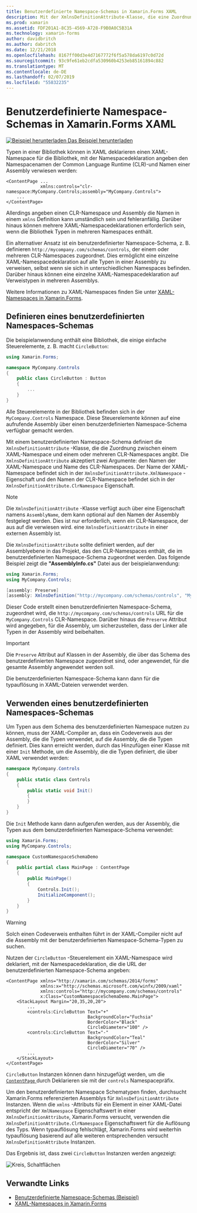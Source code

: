 ```yaml
---
title: Benutzerdefinierte Namespace-Schemas in Xamarin.Forms XAML
description: Mit der XmlnsDefinitionAttribute-Klasse, die eine Zuordnung zwischen einer benutzerdefinierten URL und einen oder mehrere CLR-Namespaces angibt, kann ein XAML-Schema benutzerdefinierten Namespace definiert werden. Das Schema des benutzerdefinierten Namespace können Sie dann in XAML-Namespace-Deklarationen verwendet werden.
ms.prod: xamarin
ms.assetid: FDF201A1-8C35-4569-A728-F9B0A0C5B31A
ms.technology: xamarin-forms
author: davidbritch
ms.author: dabritch
ms.date: 12/21/2018
ms.openlocfilehash: 8167ff00d3e4d7167772f6f5a578da6197c0d72d
ms.sourcegitcommit: 93c9fe61eb2cdfa530960b4253eb85161894c882
ms.translationtype: MT
ms.contentlocale: de-DE
ms.lasthandoff: 02/07/2019
ms.locfileid: "55832235"
---
```

# <a name="xaml-custom-namespace-schemas-in-xamarinforms"></a>Benutzerdefinierte Namespace-Schemas in Xamarin.Forms XAML

[![Beispiel herunterladen](~/media/shared/download.png) Das Beispiel herunterladen](https://developer.xamarin.com/samples/xamarin-forms/XAML/CustomNamespaceSchemas/)

Typen in einer Bibliothek können in XAML deklarieren einen XAML-Namespace für die Bibliothek, mit der Namespacedeklaration angeben den Namespacenamen der Common Language Runtime (CLR)-und Namen einer Assembly verwiesen werden:

```xaml
<ContentPage ...
             xmlns:controls="clr-namespace:MyCompany.Controls;assembly="MyCompany.Controls">
    ...
</ContentPage>
```

Allerdings angeben einen CLR-Namespace und Assembly die Namen in einem `xmlns` Definition kann umständlich sein und fehleranfällig. Darüber hinaus können mehrere XAML-Namespacedeklarationen erforderlich sein, wenn die Bibliothek Typen in mehreren Namespaces enthält.

Ein alternativer Ansatz ist ein benutzerdefinierter Namespace-Schema, z. B. definieren `http://mycompany.com/schemas/controls`, der einem oder mehreren CLR-Namespaces zugeordnet. Dies ermöglicht eine einzelne XAML-Namespacedeklaration auf alle Typen in einer Assembly zu verweisen, selbst wenn sie sich in unterschiedlichen Namespaces befinden. Darüber hinaus können eine einzelne XAML-Namespacedeklaration auf Verweistypen in mehreren Assemblys.

Weitere Informationen zu XAML-Namespaces finden Sie unter [XAML-Namespaces in Xamarin.Forms](namespaces.md).

## <a name="defining-a-custom-namespace-schema"></a>Definieren eines benutzerdefinierten Namespaces-Schemas

Die beispielanwendung enthält eine Bibliothek, die einige einfache Steuerelemente, z. B. macht `CircleButton`:

```csharp
using Xamarin.Forms;

namespace MyCompany.Controls
{
    public class CircleButton : Button
    {
        ...
    }
}
```

Alle Steuerelemente in der Bibliothek befinden sich in der `MyCompany.Controls` Namespace. Diese Steuerelemente können auf eine aufrufende Assembly über einen benutzerdefinierten Namespace-Schema verfügbar gemacht werden.

Mit einem benutzerdefinierten Namespace-Schema definiert die `XmlnsDefinitionAttribute` -Klasse, die die Zuordnung zwischen einem XAML-Namespace und einem oder mehreren CLR-Namespaces angibt. Die `XmlnsDefinitionAttribute` akzeptiert zwei Argumente: den Namen der XAML-Namespace und Name des CLR-Namespaces. Der Name der XAML-Namespace befindet sich in der `XmlnsDefinitionAttribute.XmlNamespace` -Eigenschaft und den Namen der CLR-Namespace befindet sich in der `XmlnsDefinitionAttribute.ClrNamespace` Eigenschaft.

> [!NOTE]
> Die `XmlnsDefinitionAttribute` -Klasse verfügt auch über eine Eigenschaft namens `AssemblyName`, dem kann optional auf den Namen der Assembly festgelegt werden. Dies ist nur erforderlich, wenn ein CLR-Namespace, der aus auf die verwiesen wird. eine `XmlnsDefinitionAttribute` in einer externen Assembly ist.

Die `XmlnsDefinitionAttribute` sollte definiert werden, auf der Assemblyebene in das Projekt, das den CLR-Namespaces enthält, die im benutzerdefinierten Namespace-Schema zugeordnet werden. Das folgende Beispiel zeigt die **"AssemblyInfo.cs"** Datei aus der beispielanwendung:

```csharp
using Xamarin.Forms;
using MyCompany.Controls;

[assembly: Preserve]
[assembly: XmlnsDefinition("http://mycompany.com/schemas/controls", "MyCompany.Controls")]
```

Dieser Code erstellt einen benutzerdefinierten Namespace-Schema, zugeordnet wird, die `http://mycompany.com/schemas/controls` URL für die `MyCompany.Controls` CLR-Namespace. Darüber hinaus die `Preserve` Attribut wird angegeben, für die Assembly, um sicherzustellen, dass der Linker alle Typen in der Assembly wird beibehalten.

> [!IMPORTANT]
> Die `Preserve` Attribut auf Klassen in der Assembly, die über das Schema des benutzerdefinierten Namespace zugeordnet sind, oder angewendet, für die gesamte Assembly angewendet werden soll.

Die benutzerdefinierten Namespace-Schema kann dann für die typauflösung in XAML-Dateien verwendet werden.

## <a name="consuming-a-custom-namespace-schema"></a>Verwenden eines benutzerdefinierten Namespaces-Schemas

Um Typen aus dem Schema des benutzerdefinierten Namespace nutzen zu können, muss der XAML-Compiler an, dass ein Codeverweis aus der Assembly, die die Typen verwendet, auf die Assembly, die die Typen definiert. Dies kann erreicht werden, durch das Hinzufügen einer Klasse mit einer `Init` Methode, um die Assembly, die die Typen definiert, die über XAML verwendet werden:

```csharp
namespace MyCompany.Controls
{
    public static class Controls
    {
        public static void Init()
        {
        }
    }
}
```

Die `Init` Methode kann dann aufgerufen werden, aus der Assembly, die Typen aus dem benutzerdefinierten Namespace-Schema verwendet:

```csharp
using Xamarin.Forms;
using MyCompany.Controls;

namespace CustomNamespaceSchemaDemo
{
    public partial class MainPage : ContentPage
    {
        public MainPage()
        {
            Controls.Init();
            InitializeComponent();
        }
    }
}
```

> [!WARNING]
> Solch einen Codeverweis enthalten führt in der XAML-Compiler nicht auf die Assembly mit der benutzerdefinierten Namespace-Schema-Typen zu suchen.

Nutzen der `CircleButton` -Steuerelement ein XAML-Namespace wird deklariert, mit der Namespacedeklaration, die die URL der benutzerdefinierten Namespace-Schema angeben:

```xaml
<ContentPage xmlns="http://xamarin.com/schemas/2014/forms"
             xmlns:x="http://schemas.microsoft.com/winfx/2009/xaml"
             xmlns:controls="http://mycompany.com/schemas/controls"
             x:Class="CustomNamespaceSchemaDemo.MainPage">
    <StackLayout Margin="20,35,20,20">
        ...
        <controls:CircleButton Text="+"
                               BackgroundColor="Fuchsia"
                               BorderColor="Black"
                               CircleDiameter="100" />
        <controls:CircleButton Text="-"
                               BackgroundColor="Teal"
                               BorderColor="Silver"
                               CircleDiameter="70" />
        ...
    </StackLayout>
</ContentPage>
```

`CircleButton` Instanzen können dann hinzugefügt werden, um die [ `ContentPage` ](xref:Xamarin.Forms.ContentPage) durch Deklarieren sie mit der `controls` Namespacepräfix.

Um den benutzerdefinierten Namespace Schematypen finden, durchsucht Xamarin.Forms referenzierten Assemblys für `XmlnsDefinitionAttribute` Instanzen. Wenn die `xmlns` -Attributs für ein Element in einer XAML-Datei entspricht der `XmlNamespace` Eigenschaftswert in einer `XmlnsDefinitionAttribute`, Xamarin.Forms versucht, verwenden die `XmlnsDefinitionAttribute.ClrNamespace` Eigenschaftswert für die Auflösung des Typs. Wenn typauflösung fehlschlägt, Xamarin.Forms wird weiterhin typauflösung basierend auf alle weiteren entsprechenden versucht `XmlnsDefinitionAttribute` Instanzen.

Das Ergebnis ist, dass zwei `CircleButton` Instanzen werden angezeigt:

![Kreis, Schaltflächen](custom-namespace-schemas-images/circle-buttons.png "Kreis von Schaltflächen")

## <a name="related-links"></a>Verwandte Links

- [Benutzerdefinierte Namespace-Schemas (Beispiel)](https://developer.xamarin.com/samples/xamarin-forms/XAML/CustomNamespaceSchemas/)
- [XAML-Namespaces in Xamarin.Forms](namespaces.md)
